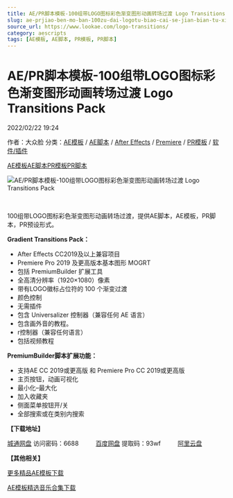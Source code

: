 ```yaml
---
title: AE/PR脚本模板-100组带LOGO图标彩色渐变图形动画转场过渡 Logo Transitions Pack
slug: ae-prjiao-ben-mo-ban-100zu-dai-logotu-biao-cai-se-jian-bian-tu-xing-dong-hua-zhuan-chang-guo-du-logo-transitions-pack
source_url: https://www.lookae.com/logo-transitions/
category: aescripts
tags: [AE模板, AE脚本, PR模板, PR脚本]
---
```

# AE/PR脚本模板-100组带LOGO图标彩色渐变图形动画转场过渡 Logo Transitions Pack

2022/02/22 19:24

作者：大众脸
分类：[AE模板](https://www.lookae.com/after-effects/other-after-effects/) / [AE脚本](https://www.lookae.com/after-effects/aescripts/) / [After Effects](https://www.lookae.com/after-effects/) / [Premiere](https://www.lookae.com/qitarjcj/premierezy/) / [PR模板](https://www.lookae.com/prmoban/) / [软件/插件](https://www.lookae.com/qitarjcj/)

[AE模板](https://www.lookae.com/tag/ae%e6%a8%a1%e6%9d%bf/)[AE脚本](https://www.lookae.com/tag/ae%e8%84%9a%e6%9c%ac/)[PR模板](https://www.lookae.com/tag/pr%e6%a8%a1%e6%9d%bf/)[PR脚本](https://www.lookae.com/tag/pr%e8%84%9a%e6%9c%ac/)

![AE/PR脚本模板-100组带LOGO图标彩色渐变图形动画转场过渡 Logo Transitions Pack](https://www.lookae.com/wp-content/uploads/2022/02/35814096.jpg "AE/PR脚本模板-100组带LOGO图标彩色渐变图形动画转场过渡 Logo Transitions Pack-LookAE.com")

[﻿﻿﻿](https://cloud.video.taobao.com//play/u/705956171/p/1/e/6/t/1/348461801022.mp4)

100组带LOGO图标彩色渐变图形动画转场过渡，提供AE脚本，AE模板，PR脚本，PR预设形式。

**Gradient Transitions Pack：**

* After Effects CC2019及以上兼容项目
* Premiere Pro 2019 及更高版本基本图形 MOGRT
* 包括 PremiumBuilder 扩展工具
* 全高清分辨率（1920×1080）像素
* 带有LOGO徽标占位符的 100 个渐变过渡
* 颜色控制
* 无需插件
* 包含 Universalizer 控制器（兼容任何 AE 语言）
* 包含画外音的教程。
* r控制器（兼容任何语言）
* 包括视频教程

**PremiumBuilder脚本扩展功能：**

* 支持AE CC 2019或更高版 和 Premiere Pro CC 2019或更高版
* 主页按钮，动画可视化
* 最小化–最大化
* 加入收藏夹
* 侧面菜单按钮开/关
* 全部搜索或在类别内搜索

**【下载地址】**

[城通网盘](https://url70.ctfile.com/f/2827370-546159123-55904d) 访问密码：6688          [百度网盘](https://pan.baidu.com/s/1abSozWtgBm9MtmVca-ydsQ?pwd=93wf) 提取码：93wf          [阿里云盘](https://www.aliyundrive.com/s/Cyh7pMqjAmV)

**【其他相关】**

[更多精品AE模板下载](https://www.lookae.com/after-effects/other-after-effects/)

[AE模板精选音乐合集下载](https://item.taobao.com/item.htm?spm=a1z10.1.w4004-2793089344.4.MUvxbV&id=37289930486)
